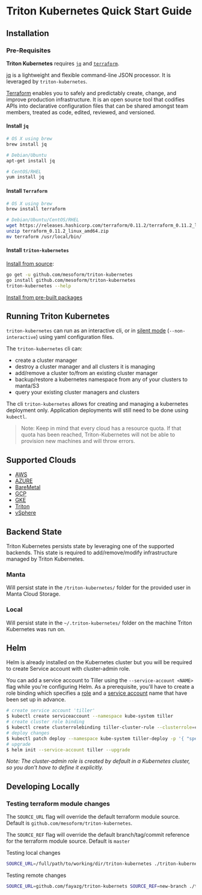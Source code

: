 # Triton Kubernetes Quick Start Guide

## Installation

### Pre-Requisites

**Triton Kubernetes** requires [`jq`](#install-jq) and [`terraform`](#install-terraform).

[jq](https://stedolan.github.io/jq/) is a lightweight and flexible command-line JSON processor. It is leveraged by `triton-kubernetes`.

[Terraform](https://www.terraform.io/) enables you to safely and predictably create, change, and improve production infrastructure. It is an open source tool that codifies APIs into declarative configuration files that can be shared amongst team members, treated as code, edited, reviewed, and versioned.

#### Install `jq`

```bash
# OS X using brew
brew install jq

# Debian/Ubuntu
apt-get install jq

# CentOS/RHEL
yum install jq
```

#### Install `Terraform`

```bash
# OS X using brew
brew install terraform

# Debian/Ubuntu/CentOS/RHEL
wget https://releases.hashicorp.com/terraform/0.11.2/terraform_0.11.2_linux_amd64.zip
unzip terraform_0.11.2_linux_amd64.zip
mv terraform /usr/local/bin/
```

#### Install `triton-kubernetes`

[Install from source](/docs/guide/building-cli.md):

```bash
go get -u github.com/mesoform/triton-kubernetes
go install github.com/mesoform/triton-kubernetes
triton-kubernetes --help
```

[Install from pre-built packages](/docs/guide/installing-cli.md)

## Running Triton Kubernetes

`triton-kubernetes` can run as an interactive cli, or in [silent mode](silent-install-yaml.md) (`--non-interactive`) using yaml configuration files.

The `triton-kubernetes` cli can:

- create a cluster manager
- destroy a cluster manager and all clusters it is managing
- add/remove a cluster to/from an existing cluster manager
- backup/restore a kubernetes namespace from any of your clusters to manta/S3
- query your existing cluster managers and clusters

The cli `triton-kubernetes` allows for creating and managing a kubernetes deployment only. Application deployments will still need to be done using `kubectl`.

>Note: Keep in mind that every cloud has a resource quota. If that quota has been reached, Triton-Kubernetes will not be able to provision new machines and will throw errors.

## Supported Clouds

- [AWS](aws)
- [AZURE](azure)
- [BareMetal](bare-metal)
- [GCP](gcp)
- [GKE](gke)
- [Triton](triton)
- [vSphere](vSphere)

## Backend State

Triton Kubernetes persists state by leveraging one of the supported backends. This state is required to add/remove/modify infrastructure managed by Triton Kubernetes.

### Manta

Will persist state in the `/triton-kubernetes/` folder for the provided user in Manta Cloud Storage.

### Local

Will persist state in the `~/.triton-kubernetes/` folder on the machine Triton Kubernetes was run on.

## Helm

Helm is already installed on the Kubernetes cluster but you will be required to create Service account with cluster-admin role.

You can add a service account to Tiller using the `--service-account <NAME>` flag while you're configuring Helm. As a prerequisite, you'll have to create a role binding which specifies a [role](https://kubernetes.io/docs/admin/authorization/rbac/#role-and-clusterrole) and a [service account](https://kubernetes.io/docs/tasks/configure-pod-container/configure-service-account/) name that have been set up in advance.

```bash
# create service account 'tiller'
$ kubectl create serviceaccount --namespace kube-system tiller
# create cluster role binding
$ kubectl create clusterrolebinding tiller-cluster-rule --clusterrole=cluster-admin --serviceaccount=kube-system:tiller
# deploy changes
$ kubectl patch deploy --namespace kube-system tiller-deploy -p '{ "spec" : { "template" : { "spec" : { "serviceAccount" : "tiller" }}}}'
# upgrade
$ helm init --service-account tiller --upgrade
```

_Note: The cluster-admin role is created by default in a Kubernetes cluster, so you don't have to define it explicitly._

## Developing Locally

### Testing terraform module changes

The `SOURCE_URL` flag will override the default terraform module source. Default is `github.com/mesoform/triton-kubernetes`.

The `SOURCE_REF` flag will override the default branch/tag/commit reference for the terraform module source. Default is `master`

Testing local changes

```bash
SOURCE_URL=/full/path/to/working/dir/triton-kubernetes ./triton-kubernetes
```

Testing remote changes

```bash
SOURCE_URL=github.com/fayazg/triton-kubernets SOURCE_REF=new-branch ./triton-kubernetes
```
